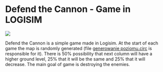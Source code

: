 # Defend the Cannon - Game in LOGISIM

<p allign="center">
  <img src="https://user-images.githubusercontent.com/46852756/222492428-e0443d7c-fa29-4721-92e5-f8db1f3ecfa6.gif">
</p>

Defend the Cannon is a simple game made in Logisim. At the start of each game the map is randomly generated (file [generowanie poziomu.circ](https://github.com/dariak153/Defend-the-Cannon-Game-LOGISIM/blob/main/generowanie_poziomu.circ) is responsible for it). There is 50% possibility that next column will have a higher ground level, 25% that it will be the same and 25% that it will decrease.
The main goal of game is destroying the enemies.
